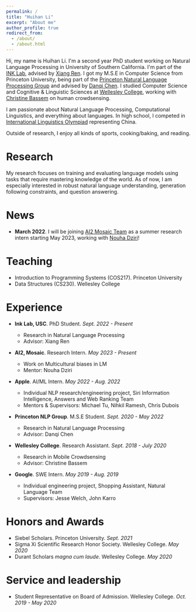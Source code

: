 ```yaml
---
permalink: /
title: "Huihan Li"
excerpt: "About me"
author_profile: true
redirect_from: 
  - /about/
  - /about.html
---
```


Hi, my name is Huihan Li. I'm a second year PhD student working on Natural Language Processing in University of Southern California. I'm part of the [INK Lab](https://inklab.usc.edu/), advised by [Xiang Ren](https://shanzhenren.github.io/). I got my M.S.E in Computer Science from Princeton University, being part of the [Princeton Natural Language Processing Group](https://princeton-nlp.github.io/) and advised by [Danqi Chen](https://www.cs.princeton.edu/~danqic/). I studied Computer Science and Cognitive & Linguistic Sciences at [Wellesley College](https://www.wellesley.edu/), working with [Christine Bassem](https://www.wellesley.edu/cs/faculty/bassem) on human crowdsensing.

I am passionate about Natural Language Processing, Computational Linguistics, and everything about languages. In high school, I competed in [International Linguistics Olympiad](https://ioling.org/) representing China.

Outside of research, I enjoy all kinds of sports, cooking/baking, and reading.


Research
======
My research focuses on training and evaluating language models using tasks that require mastering knowledge of the world. As of now, I am especially interested in robust natural language understanding, generation following constraints, and question answering.

News
======
* **March 2022**. I will be joining [AI2 Mosaic Team](https://mosaic.allenai.org/people) as a summer research intern starting May 2023, working with [Nouha Dziri](https://webdocs.cs.ualberta.ca/~dziri/)!

Teaching
======
* Introduction to Programming Systems (COS217). Princeton University
* Data Structures (CS230). Wellesley College

Experience
======
* **Ink Lab, USC**. PhD Student. *Sept. 2022 - Present*
  * Research in Natural Language Processing
  * Advisor: Xiang Ren

* **AI2, Mosaic**. Research Intern. *May 2023 - Present*
  * Work on Multicultural biases in LM
  * Mentor: Nouha Dziri

* **Apple**. AI/ML Intern. *May 2022 - Aug. 2022*
  * Individual NLP research/engineering project, Siri Information Intelligence, Answers and Web Ranking Team
  * Mentors & Supervisors: Michael Tu, Nihkil Ramesh, Chris Dubois

* **Princeton NLP Group**. M.S.E Student. *Sept. 2020 - May 2022*
  * Research in Natural Language Processing
  * Advisor: Danqi Chen

* **Wellesley College**. Research Assistant. *Sept. 2018 - July 2020*
  * Research in Mobile Crowdsensing
  * Advisor: Christine Bassem

* **Google**. SWE Intern. *May 2019 - Aug. 2019*
  * Individual engineering project, Shopping Assistant, Natural Language Team
  * Supervisors: Jesse Welch, John Karro

Honors and Awards
======
* Siebel Scholars. Princeton University. *Sept. 2021*
* Sigma Xi Scientific Research Honor Society. Wellesley College. *May 2020*
* Durant Scholars *magna cum laude*. Wellesley College. *May 2020*

Service and leadership
======
* Student Representative on Board of Admission. Wellesley College. *Oct. 2019 - May 2020*